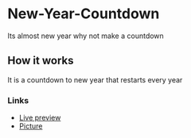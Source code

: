# New-Year-Countdown

Its almost new year why not make a countdown

## How it works

It is a countdown to new year that restarts every year

### Links

- [Live preview](https://asonance11.github.io/New-Year-Countdown/)
- [Picture](https://www.pexels.com/)
